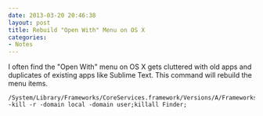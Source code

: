 ```yaml
---
date: 2013-03-20 20:46:38
layout: post
title: Rebuild "Open With" Menu on OS X
categories:
- Notes
---
```


I often find the "Open With" menu on OS X gets cluttered with old apps and duplicates of existing apps like Sublime Text. This command will rebuild the menu items.

	/System/Library/Frameworks/CoreServices.framework/Versions/A/Frameworks/LaunchServices.framework/Versions/A/Support/lsregister -kill -r -domain local -domain user;killall Finder;

